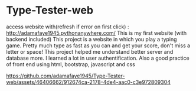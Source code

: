# Type-Tester-web
access website with(refresh if error on first click) : http://adamafaye1945.pythonanywhere.com/
This is my first website (with backend included)
This project is a website in which you play a typing game. Pretty much type as fast as you can and get your score, don't miss a letter or space!
This project helped me understand better server and database more. I learned a lot in user authentification. 
Also a good practice of front end using html, bootstrap, javascript and css



https://github.com/adamafaye1945/Type-Tester-web/assets/46406662/912674ca-2178-4de4-aac0-c3e972809304


